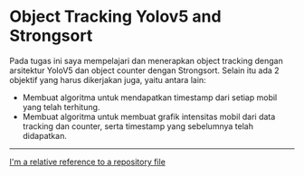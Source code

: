 # Object Tracking Yolov5 and Strongsort
Pada tugas ini saya mempelajari dan menerapkan object tracking dengan arsitektur YoloV5 dan object counter dengan Strongsort. Selain itu ada 2 objektif yang harus dikerjakan juga, yaitu antara lain:<br>
* Membuat algoritma untuk mendapatkan timestamp dari setiap mobil yang telah terhitung.
* Membuat algoritma untuk membuat grafik intensitas mobil dari data tracking dan counter, serta timestamp yang sebelumnya telah didapatkan.


---

[I'm a relative reference to a repository file](../blob/master/LICENSE)
